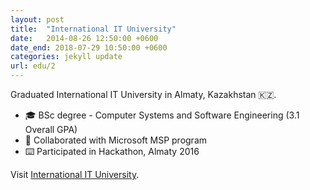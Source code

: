 ```yaml
---
layout: post
title:  "International IT University"
date:   2014-08-26 12:50:00 +0600
date_end: 2018-07-29 10:50:00 +0600
categories: jekyll update
url: edu/2
---
```

Graduated International IT University in Almaty, Kazakhstan 🇰🇿.
  - 🎓 BSc degree - Computer Systems and Software Engineering (3.1 Overall GPA)
  - 💾 Collaborated with Microsoft MSP program
  - ⌨️ Participated in Hackathon, Almaty 2016

Visit [International IT University][iitu].

[iitu]: http://www.iitu.kz/
